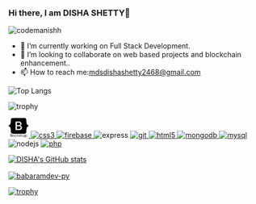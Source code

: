 

### Hi there, I am DISHA SHETTY👋

<p align="left"> <img
        src="https://komarev.com/ghpvc/?username=codemanishh&label=Profile%20views&color=0e75b6&style=flat"
        alt="codemanishh" /> </p>


- 🔭 I’m currently working on Full Stack Development.
- 👯 I’m looking to collaborate on web based projects and blockchain enhancement..
- 📫 How to reach me:mdsdishashetty2468@gmail.com 

![Top Langs](https://github-readme-stats.vercel.app/api/top-langs/?username=dis25tty&layout=compact&langs_count=8&theme=onedark)

![trophy](https://github-profile-trophy.vercel.app/?username=dis25tty&no-bg=true&theme=monokai&rank=SECRET,SSS,SS,S,AA,A,B)
<p align="left"> <a href="https://getbootstrap.com" target="_blank" rel="noreferrer"> <img
            src="https://raw.githubusercontent.com/devicons/devicon/master/icons/bootstrap/bootstrap-plain-wordmark.svg"
            alt="bootstrap" width="40" height="40" /> </a> <a href="https://www.w3schools.com/css/" target="_blank"
        rel="noreferrer"> <img
            src="https://upload.wikimedia.org/wikipedia/commons/thumb/d/d5/CSS3_logo_and_wordmark.svg/363px-CSS3_logo_and_wordmark.svg.png?20160530175649"
            alt="css3" width="40" height="40" /> </a>
         <a href="https://firebase.google.com/" target="_blank" rel="noreferrer"> <img src="https://www.vectorlogo.zone/logos/firebase/firebase-icon.svg" alt="firebase" width="40" height="40"/> </a>
             <img
            src="https://encrypted-tbn0.gstatic.com/images?q=tbn:ANd9GcSTQsenTcQtOr0PJkS8d9HFO0c1nTeQa1IZjg&usqp=CAU"
            alt="express" width="40" height="40" /> </a> 
            <a href="https://git-scm.com/" target="_blank" rel="noreferrer"> <img
            src="https://www.vectorlogo.zone/logos/git-scm/git-scm-icon.svg" alt="git" width="40" height="40" /> </a> <a
        href="https://www.w3.org/html/" target="_blank" rel="noreferrer"> <img
            src="https://img2.gratispng.com/20180802/tpl/kisspng-logo-html5-brand-clip-art-%E6%9D%89-%E5%B1%B1-%E8%89%AF-%E9%9B%84-5b62be01b565d5.334247781533197825743.jpg"
            alt="html5" width="40" height="40" /> </a>  <a href="https://www.mongodb.com/" target="_blank"
        rel="noreferrer"> <img
            src="https://upload.wikimedia.org/wikipedia/commons/thumb/9/93/MongoDB_Logo.svg/2560px-MongoDB_Logo.svg.png"
            alt="mongodb" width="100" height="40" /> </a> <a href="https://www.mysql.com/" target="_blank"
        rel="noreferrer"> <img
            src="https://www.vectorlogo.zone/logos/mysql/mysql-official.svg"
            alt="mysql" width="40" height="40" /> </a>  <img
            src="https://play-lh.googleusercontent.com/lNy35u_4HIHu4Wqj0WIENtN0HmeZuEx4V8UwdMw0wxcRKvYbskmPEII05HWxK5nI0g"
            alt="nodejs" width="80" height="40" /> </a> <a href="https://www.php.net" target="_blank" rel="noreferrer">
        <img src="https://encrypted-tbn0.gstatic.com/images?q=tbn:ANd9GcR-jpq1ZKOvnbJIGSYVcdpfC0LKsk57DWqLZhWACzPD6A&s" alt="php"
            width="40" height="40" /> </a> <a href="https://reactjs.org/" target="_blank" rel="noreferrer"> 
</p>

![DISHA's GitHub stats](https://github-readme-stats.vercel.app/api?username=dis25tty&count_private=true&include_all_commits=true&theme=dracula)

<img align="center" src="https://github-readme-streak-stats.herokuapp.com/?user=dis25tty&" alt="babaramdev-py" />

[![trophy](https://github-profile-trophy.vercel.app/?username=dis25tty)](https://github.com/ryo-ma/github-profile-trophy)
